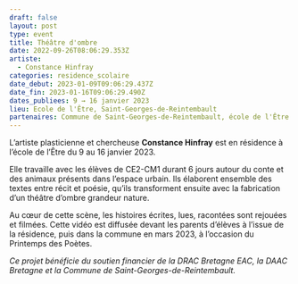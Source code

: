```yaml
---
draft: false
layout: post
type: event
title: Théâtre d'ombre
date: 2022-09-26T08:06:29.353Z
artiste:
  - Constance Hinfray
categories: residence_scolaire
date_debut: 2023-01-09T09:06:29.437Z
date_fin: 2023-01-16T09:06:29.490Z
dates_publiees: 9 → 16 janvier 2023
lieu: Ecole de l'Être, Saint-Georges-de-Reintembault
partenaires: Commune de Saint-Georges-de-Reintembault, école de l'Être
---
```

L’artiste plasticienne et chercheuse **Constance Hinfray** est en résidence à l’école de l’Être du 9 au 16 janvier 2023. 

Elle travaille avec les élèves de CE2-CM1 durant 6 jours autour du conte et des animaux présents dans l’espace urbain. Ils élaborent ensemble des textes entre récit et poésie, qu’ils transforment ensuite avec la fabrication d’un théâtre d’ombre grandeur nature. 

Au cœur de cette scène, les histoires écrites, lues, racontées sont rejouées et filmées. Cette vidéo est diffusée devant les parents d’élèves à l’issue de la résidence, puis dans la commune en mars 2023, à l’occasion du Printemps des Poètes.

*Ce projet bénéficie du soutien financier de la DRAC Bretagne EAC, la DAAC Bretagne et la Commune de Saint-Georges-de-Reintembault.*